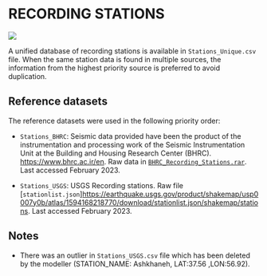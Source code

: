 # RECORDING STATIONS

![](recording_stations.png)

A unified database of recording stations is available in `Stations_Unique.csv` file.
When the same station data is found in multiple sources, the information from the highest priority source is preferred to avoid duplication.


## Reference datasets

The reference datasets were used in the following priority order:

- `Stations_BHRC`: Seismic data provided have been the product of the instrumentation and processing work of the Seismic Instrumentation Unit at the Building and Housing Research Center (BHRC). https://www.bhrc.ac.ir/en. Raw data in [`BHRC_Recording_Stations.rar`](https://www.bhrc.ac.ir/en). Last accessed February 2023.

- `Stations_USGS`: USGS Recording stations. Raw file [`stationlist.json`]https://earthquake.usgs.gov/product/shakemap/usp0007y0b/atlas/1594168218770/download/stationlist.json/shakemap/stations. Last accessed February 2023.

## Notes
- There was an outlier in `Stations_USGS.csv` file which has been deleted by the modeller (STATION_NAME: Ashkhaneh, LAT:37.56 ,LON:56.92).
